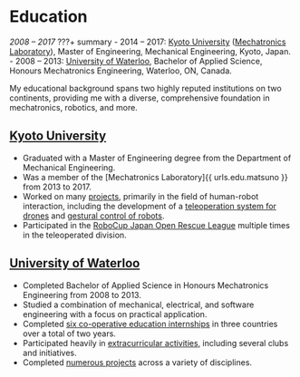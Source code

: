 # Education
_2008 &ndash; 2017_
???+ summary
    - 2014 &ndash; 2017: [Kyoto University](kyoto) ([Mechatronics Laboratory](http://www.mechatronics.me.kyoto-u.ac.jp/index.php?ml_lang=en)), Master of Engineering, Mechanical Engineering, Kyoto, Japan.
    - 2008 &ndash; 2013: [University of Waterloo](waterloo), Bachelor of Applied Science, Honours Mechatronics Engineering, Waterloo, ON, Canada.

My educational background spans two highly reputed institutions on two continents,
providing me with a diverse, comprehensive foundation in mechatronics, robotics, and more.

## [Kyoto University](kyoto)
- Graduated with a Master of Engineering degree from the Department of Mechanical Engineering.
- Was a member of the [Mechatronics Laboratory]{{ urls.edu.matsuno }} from 2013 to 2017.
- Worked on many [projects](kyoto#highlighted-projects), primarily in the field of human-robot interaction,
including the development of a [teleoperation system for drones](spirit) and [gestural control of robots](myo).
- Participated in the [RoboCup Japan Open Rescue League](yozakura) multiple times in the teleoperated division.

## [University of Waterloo](waterloo)
- Completed Bachelor of Applied Science in Honours Mechatronics Engineering from 2008 to 2013.
- Studied a combination of mechanical, electrical, and software engineering with a focus on practical application.
- Completed [six co-operative education internships](coop) in three countries over a total of two years.
- Participated heavily in [extracurricular activities](waterloo#extracurricular-activities), including several clubs and initiatives.
- Completed [numerous projects](waterloo#highlighted-projects) across a variety of disciplines.
